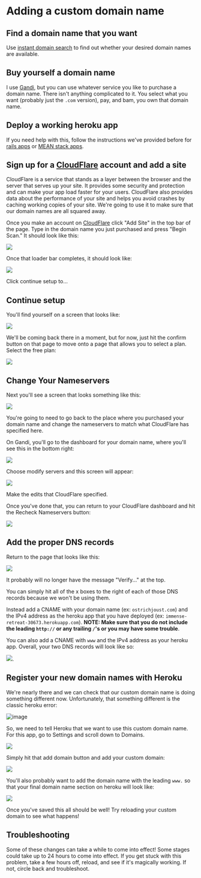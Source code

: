 # Adding a custom domain name

## Find a domain name that you want
Use [instant domain search](https://instantdomainsearch.com) to find out whether your desired domain names are available.

## Buy yourself a domain name
I use [Gandi](https://www.gandi.net/), but you can use whatever service you like to purchase a domain name. There isn't anything complicated to it. You select what you want (probably just the `.com` version), pay, and bam, you own that domain name.

## Deploy a working heroku app
If you need help with this, follow the instructions we've provided before for [rails apps](https://github.com/SF-WDI-LABS/shared_modules/blob/master/how-to/deploy-rails-to-heroku.md) or [MEAN stack apps](https://github.com/SF-WDI-LABS/shared_modules/blob/master/how-to/heroku-mean-stack-deploy.md).

## Sign up for a [CloudFlare](https://www.cloudflare.com/) account and add a site
CloudFlare is a service that stands as a layer between the browser and the server that serves up your site. It provides some security and protection and can make your app load faster for your users. CloudFlare also provides data about the performance of your site and helps you avoid crashes by caching working copies of your site. We're going to use it to make sure that our domain names are all squared away.

Once you make an account on [CloudFlare](https://www.cloudflare.com/) click "Add Site" in the top bar of the page. Type in the domain name you just purchased and press "Begin Scan." It should look like this:

![](https://cloud.githubusercontent.com/assets/6520345/15349305/abcf7714-1c86-11e6-9998-20252f1d915a.png)

Once that loader bar completes, it should look like:

![](https://cloud.githubusercontent.com/assets/6520345/15349326/d289df0c-1c86-11e6-987d-4cafe761b985.png)

Click continue setup to...

## Continue setup

You'll find yourself on a screen that looks like:

![](https://cloud.githubusercontent.com/assets/6520345/15349384/39272c38-1c87-11e6-8ae7-c450abf42e39.png)


We'll be coming back there in a moment, but for now, just hit the confirm button on that page to move onto a page that allows you to select a plan. Select the free plan:

![](https://cloud.githubusercontent.com/assets/6520345/15349921/062f9b40-1c8b-11e6-8d2f-9772cfccfbc3.png)

## Change Your Nameservers
Next you'll see a screen that looks something like this:

![](https://cloud.githubusercontent.com/assets/6520345/15349941/27714c54-1c8b-11e6-8db3-a90d85c89915.png)

You're going to need to go back to the place where you purchased your domain name and change the nameservers to match what CloudFlare has specified here.

On Gandi, you'll go to the dashboard for your domain name, where you'll see this in the bottom right:

![](https://cloud.githubusercontent.com/assets/6520345/15349985/680e51f8-1c8b-11e6-9c7a-54332a24b8a6.png)

Choose modify servers and this screen will appear:

![](https://cloud.githubusercontent.com/assets/6520345/15350033/bad7801c-1c8b-11e6-801a-24b1a5dca387.png)

Make the edits that CloudFlare specified.

Once you've done that, you can return to your CloudFlare dashboard and hit the Recheck Nameservers button:

![](https://cloud.githubusercontent.com/assets/6520345/15350058/f72fe5e0-1c8b-11e6-8a57-b513388ea25d.png)

## Add the proper DNS records

Return to the page that looks like this:

![](https://cloud.githubusercontent.com/assets/6520345/15349384/39272c38-1c87-11e6-8ae7-c450abf42e39.png)

It probably will no longer have the message "Verify..." at the top.

You can simply hit all of the x boxes to the right of each of those DNS records because we won't be using them.

Instead add a CNAME with your domain name (ex: `ostrichjoust.com`) and the IPv4 address as the heroku app that you have deployed (ex: `immense-retreat-30673.herokuapp.com`). **NOTE: Make sure that you do not include the leading `http://` or any trailing `/`'s or you may have some trouble**.

You can also add a CNAME with `www` and the IPv4 address as your heroku app. Overall, your two DNS records will look like so:

![](https://cloud.githubusercontent.com/assets/6520345/15350206/caac881a-1c8c-11e6-9a9c-19d4c4d409c0.png).

## Register your new domain names with Heroku

We're nearly there and we can check that our custom domain name is doing something different now. Unfortunately, that something different is the classic heroku error:

![image](https://cloud.githubusercontent.com/assets/6520345/19975152/24a387b0-a1a8-11e6-9142-67d266feed29.png)

So, we need to tell Heroku that we want to use this custom domain name. For this app, go to Settings and scroll down to Domains.

![](https://cloud.githubusercontent.com/assets/6520345/15350260/392e31ee-1c8d-11e6-8501-ea11b8e18ef1.png)

Simply hit that add domain button and add your custom domain:

![](https://cloud.githubusercontent.com/assets/6520345/15350281/560e1c3e-1c8d-11e6-95ab-6d45400715b7.png)

You'll also probably want to add the domain name with the leading `www.` so that your final domain name section on heroku will look like:

![](https://cloud.githubusercontent.com/assets/6520345/15350315/8325c5a0-1c8d-11e6-81e5-9bd056da550f.png)

Once you've saved this all should be well! Try reloading your custom domain to see what happens!

## Troubleshooting

Some of these changes can take a while to come into effect! Some stages could take up to 24 hours to come into effect. If you get stuck with this problem, take a few hours off, reload, and see if it's magically working. If not, circle back and troubleshoot.
